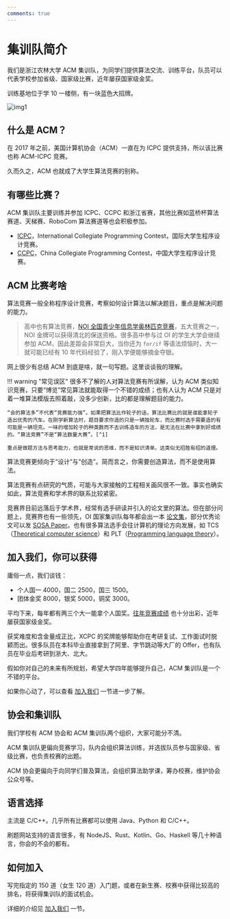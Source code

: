 ```yaml
---
comments: true
---
```


# 集训队简介

我们是浙江农林大学 ACM 集训队，为同学们提供算法交流、训练平台，队员可以代表学校参加省级、国家级比赛，近年屡获国家级金奖。

训练基地位于学 10 一楼侧，有一块蓝色大招牌。

![img1](./img/img1.jpeg)

## 什么是 ACM？

在 2017 年之前，美国计算机协会（ACM）一直在为 ICPC 提供支持，所以该比赛也称 ACM-ICPC 竞赛。

久而久之，ACM 也就成了大学生算法竞赛的别称。

## 有哪些比赛？

ACM 集训队主要训练并参加 ICPC、CCPC 和浙江省赛，其他比赛如蓝桥杯算法赛道、天梯赛、RoboCom 算法赛道等也会积极参加。

- [ICPC](https://icpc.global/)，International Collegiate Programming Contest，国际大学生程序设计竞赛。
- [CCPC](https://ccpc.io/)，China Collegiate Programming Contest，中国大学生程序设计竞赛。

## ACM 比赛考啥

算法竞赛一般全称程序设计竞赛，考察如何设计算法以解决题目，重点是解决问题的能力。

> 高中也有算法竞赛，[NOI 全国青少年信息学奥林匹克竞赛](https://www.noi.cn/)，五大竞赛之一，NOI 金牌可以获得清北的保送资格。很多高中参与过 OI 的学生大学会继续参加 ACM，因此差距会非常巨大，当你还为 `for/if` 等语法烦恼时，大一就可能已经有 10 年代码经验了，刚入学便能够摘金夺银。

网上很少有总结 ACM 到底是啥，就一句写题。这里谈谈我的理解。

!!! warning "常见误区"
    很多不了解的人对算法竞赛有所误解，认为 ACM 类似知识竞赛，只要“博览”常见算法就能取得一个不错的成绩；也有人认为 ACM 只是对着一堆算法模版去照着敲，没多少创新，比的都是理解题目的能力。

    “会的算法多”不代表“竞赛能力强”。如果把算法比作轮子的话，算法比赛比的就是谁能拿轮子造出优秀的汽车。在刚学新算法时，题目要求你造的只是一辆独轮车，而比赛时选手需要造的有可能是一辆坦克。一味的增加轮子的种类数而不去训练造车的方法，是无法在比赛中拿到好成绩的。“算法竞赛”不是“算法数量大赛”。[^1]

    重点是做题方法与思考能力，也就是常说的思维，而不是知识清单。这类似无招胜有招的道理。

[^1]: 摘自 [您认为您最想告诉OI初学者的是什么？ - 扶苏的回答 - 知乎](https://www.zhihu.com/question/391533687/answer/1194659474)。

算法竞赛更倾向于“设计”与“创造”。简而言之，你需要创造算法，而不是使用算法。

算法竞赛有点研究的气质，可能与大家接触的工程相关画风很不一致。事实也确实如此，算法竞赛和学术界的联系比较紧密。

竞赛界目前远落后于学术界，经常有选手研读并引入的论文里的算法。但在部分问题上，竞赛界也有一些领先，OI 国家集训队每年都会出一本 [论文集](https://github.com/OI-wiki/libs/tree/master/集训队历年论文)，部分优秀论文可以发 [SOSA Paper](https://drops.dagstuhl.de/opus/volltexte/2018/10043/)。也有很多算法选手会往计算机的理论方向发展，如 TCS（[Theoretical computer science](https://en.wikipedia.org/wiki/Theoretical_computer_science)）和 PLT（[Programming language theory](https://en.wikipedia.org/wiki/Programming_language_theory)）。

## 加入我们，你可以获得

庸俗一点，我们谈钱：

- 个人国一 4000，国二 2500，国三 1500。
- 团体金奖 8000，银奖 5000，铜奖 3000。

平均下来，每年都有两三个大一能拿个人国奖。[往年竞赛成绩](./about/history.md) 也十分出彩，近年屡获国家级金奖。

获奖难度和含金量成正比，XCPC 的奖牌能够帮助你在考研复试、工作面试时脱颖而出。很多队员在本科毕业直接拿到了阿里、字节跳动等大厂的 Offer，也有队员在毕业后考研到浙大、北大。

假如你对自己的未来有所规划，希望大学四年能够提升自己，ACM 集训队是一个不错的平台。

如果你心动了，可以查看 [加入我们](./join-us.md) 一节进一步了解。

## 协会和集训队

我们学校有 ACM 协会和 ACM 集训队两个组织，大家可能分不清。

ACM 集训队更偏向竞赛学习，队内会组织算法训练，并选拔队员参与国家级、省级比赛，也负责校赛的出题。

ACM 协会更偏向于向同学们普及算法，会组织算法助学课，筹办校赛，维护协会公众号等。

## 语言选择

主流是 C/C++。几乎所有比赛都可以使用 Java、Python 和 C/C++。

刷题网站支持的语言很多，有 NodeJS、Rust、Kotlin、Go、Haskell 等几十种语言，你会的不会的都有。

## 如何加入

写完指定的 150 道（女生 120 道）入门题，或者在新生赛、校赛中获得比较高的排名，将获得集训队的面试机会。

详细的介绍见 [加入我们](./join-us.md) 一节。
